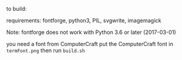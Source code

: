 to build:

requirements: fontforge, python3, PIL, svgwrite, imagemagick

Note: fontforge does not work with Python 3.6 or later (2017-03-01)

you need a font from ComputerCraft
put the ComputerCraft font in `termFont.png`
then run `build.sh`
